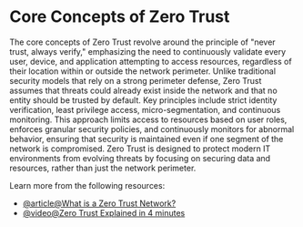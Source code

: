 # Core Concepts of Zero Trust

The core concepts of Zero Trust revolve around the principle of "never trust, always verify," emphasizing the need to continuously validate every user, device, and application attempting to access resources, regardless of their location within or outside the network perimeter. Unlike traditional security models that rely on a strong perimeter defense, Zero Trust assumes that threats could already exist inside the network and that no entity should be trusted by default. Key principles include strict identity verification, least privilege access, micro-segmentation, and continuous monitoring. This approach limits access to resources based on user roles, enforces granular security policies, and continuously monitors for abnormal behavior, ensuring that security is maintained even if one segment of the network is compromised. Zero Trust is designed to protect modern IT environments from evolving threats by focusing on securing data and resources, rather than just the network perimeter.

Learn more from the following resources:

- [@article@What is a Zero Trust Network?](https://www.cloudflare.com/en-gb/learning/security/glossary/what-is-zero-trust/)
- [@video@Zero Trust Explained in 4 minutes](https://www.youtube.com/watch?v=yn6CPQ9RioA)
